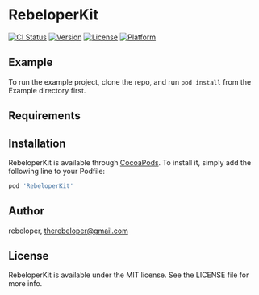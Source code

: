 # RebeloperKit

[![CI Status](https://img.shields.io/travis/rebeloper/RebeloperKit.svg?style=flat)](https://travis-ci.org/rebeloper/RebeloperKit)
[![Version](https://img.shields.io/cocoapods/v/RebeloperKit.svg?style=flat)](https://cocoapods.org/pods/RebeloperKit)
[![License](https://img.shields.io/cocoapods/l/RebeloperKit.svg?style=flat)](https://cocoapods.org/pods/RebeloperKit)
[![Platform](https://img.shields.io/cocoapods/p/RebeloperKit.svg?style=flat)](https://cocoapods.org/pods/RebeloperKit)

## Example

To run the example project, clone the repo, and run `pod install` from the Example directory first.

## Requirements

## Installation

RebeloperKit is available through [CocoaPods](https://cocoapods.org). To install
it, simply add the following line to your Podfile:

```ruby
pod 'RebeloperKit'
```

## Author

rebeloper, therebeloper@gmail.com

## License

RebeloperKit is available under the MIT license. See the LICENSE file for more info.
